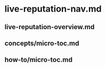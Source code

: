 # live-reputation-nav.md

## live-reputation-overview.md

## concepts/micro-toc.md

## how-to/micro-toc.md
